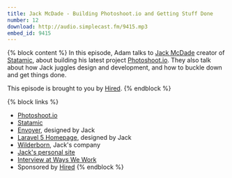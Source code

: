 ```yaml
---
title: Jack McDade - Building Photoshoot.io and Getting Stuff Done
number: 12
download: http://audio.simplecast.fm/9415.mp3
embed_id: 9415
---
```


{% block content %}
In this episode, Adam talks to [Jack McDade](https://twitter.com/jackmcdade) creator of [Statamic](http://statamic.com), about building his latest project [Photoshoot.io](http://photoshoot.io). They also talk about how Jack juggles design and development, and how to buckle down and get things done.

This episode is brought to you by [Hired](http://hired.com/fullstackradio).
{% endblock %}

{% block links %}
- [Photoshoot.io](http://photoshoot.io)
- [Statamic](http://statamic.com)
- [Envoyer](http://envoyer.io), designed by Jack
- [Laravel 5 Homepage](http://laravel.com), designed by Jack
- [Wilderborn](http://wilderborn.com), Jack's company
- [Jack's personal site](http://jackmcdade.com/)
- [Interview at Ways We Work](http://wayswework.io/interviews/jack-mcdade-of-statamic)
- Sponsored by [Hired](http://hired.com/fullstackradio)
{% endblock %}
